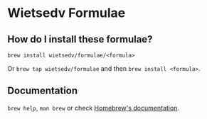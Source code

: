 # Wietsedv Formulae

## How do I install these formulae?
`brew install wietsedv/formulae/<formula>`

Or `brew tap wietsedv/formulae` and then `brew install <formula>`.

## Documentation
`brew help`, `man brew` or check [Homebrew's documentation](https://docs.brew.sh).
